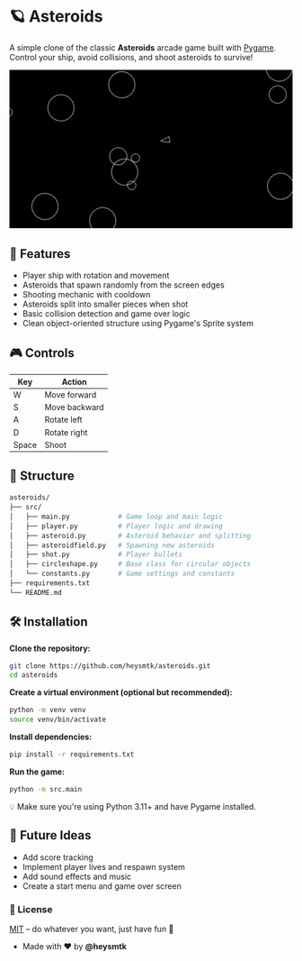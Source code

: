 # 🪐 Asteroids

A simple clone of the classic **Asteroids** arcade game built with [Pygame](https://www.pygame.org/). Control your ship, avoid collisions, and shoot asteroids to survive!

![screenshot](preview.png)

## 🚀 Features

- Player ship with rotation and movement
- Asteroids that spawn randomly from the screen edges
- Shooting mechanic with cooldown
- Asteroids split into smaller pieces when shot
- Basic collision detection and game over logic
- Clean object-oriented structure using Pygame's Sprite system

## 🎮 Controls

| Key | Action         |
|-----|----------------|
| W   | Move forward   |
| S   | Move backward  |
| A   | Rotate left    |
| D   | Rotate right   |
| Space | Shoot        |

## 🧱 Structure

```bash
asteroids/
├── src/
│   ├── main.py            # Game loop and main logic
│   ├── player.py          # Player logic and drawing
│   ├── asteroid.py        # Asteroid behavior and splitting
│   ├── asteroidfield.py   # Spawning new asteroids
│   ├── shot.py            # Player bullets
│   ├── circleshape.py     # Base class for circular objects
│   └── constants.py       # Game settings and constants
├── requirements.txt
└── README.md
```

## 🛠️ Installation
**Clone the repository:**

```bash
git clone https://github.com/heysmtk/asteroids.git
cd asteroids
```

**Create a virtual environment (optional but recommended):**

```bash
python -m venv venv
source venv/bin/activate
```

**Install dependencies:**

```bash
pip install -r requirements.txt
```

**Run the game:**
```bash
python -m src.main
```

💡 Make sure you're using Python 3.11+ and have Pygame installed.


## 🧠 Future Ideas
- Add score tracking
- Implement player lives and respawn system
- Add sound effects and music
- Create a start menu and game over screen

### 📄 License
[MIT](https://github.com/heysmtk/asteroids/blob/main/LICENSE) – do whatever you want, just have fun 🚀

- Made with ❤️ by **@heysmtk**
